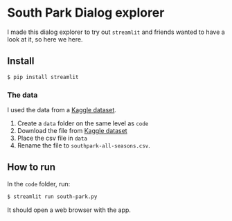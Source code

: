 # South Park Dialog explorer

I made this dialog explorer to try out `streamlit` and friends wanted to have
a look at it, so here we here.

## Install

```sh
$ pip install streamlit
```

### The data

I used the data from a [Kaggle dataset](https://www.kaggle.com/tovarischsukhov/southparklines).

1. Create a `data` folder on the same level as `code`
2. Download the file from [Kaggle dataset](https://www.kaggle.com/tovarischsukhov/southparklines)
3. Place the csv file in `data`
4. Rename the file to `southpark-all-seasons.csv`.

## How to run

In the `code` folder, run:

```sh
$ streamlit run south-park.py
```

It should open a web browser with the app.
